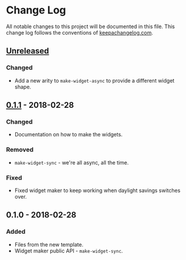# Change Log
All notable changes to this project will be documented in this file. This change log follows the conventions of [keepachangelog.com](http://keepachangelog.com/).

## [Unreleased]
### Changed
- Add a new arity to `make-widget-async` to provide a different widget shape.

## [0.1.1] - 2018-02-28
### Changed
- Documentation on how to make the widgets.

### Removed
- `make-widget-sync` - we're all async, all the time.

### Fixed
- Fixed widget maker to keep working when daylight savings switches over.

## 0.1.0 - 2018-02-28
### Added
- Files from the new template.
- Widget maker public API - `make-widget-sync`.

[Unreleased]: https://github.com/your-name/server-example/compare/0.1.1...HEAD
[0.1.1]: https://github.com/your-name/server-example/compare/0.1.0...0.1.1
